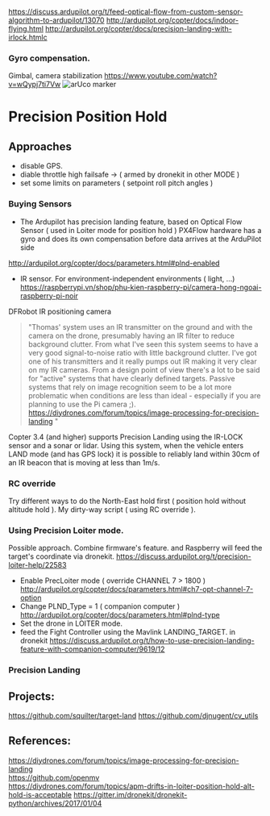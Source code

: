 https://discuss.ardupilot.org/t/feed-optical-flow-from-custom-sensor-algorithm-to-ardupilot/13070
http://ardupilot.org/copter/docs/indoor-flying.html
http://ardupilot.org/copter/docs/precision-landing-with-irlock.htmlc

### Gyro compensation.
Gimbal, camera stabilization
https://www.youtube.com/watch?v=wQypj7ti7Vw
![arUco marker](../media_files/arUco_marker.png)
# Precision Position Hold

## Approaches
+ disable GPS.
+ diable throttle high failsafe -> ( armed by dronekit in other MODE
  )
+ set some limits on parameters ( setpoint roll pitch angles )

### Buying Sensors
+ The Ardupilot has precision landing feature, based on Optical Flow Sensor ( used in Loiter mode for position hold )
PX4Flow hardware has a gyro and does its own compensation before data arrives at the ArduPilot side

http://ardupilot.org/copter/docs/parameters.html#plnd-enabled
+ IR sensor. For environment-independent environments ( light, ...)
https://raspberrypi.vn/shop/phu-kien-raspberry-pi/camera-hong-ngoai-raspberry-pi-noir

DFRobot IR positioning camera
>"Thomas' system uses an IR transmitter on the ground and with the camera on the drone, presumably having an IR filter to reduce background clutter. From what I've seen this system seems to have a very good signal-to-noise ratio with little background clutter. I've got one of his transmitters and it really pumps out IR making it very clear on my IR cameras.
From a design point of view there's a lot to be said for "active" systems that have clearly defined targets. Passive systems that rely on image recognition seem to be a lot more problematic when conditions are less than ideal - especially if you are planning to use the Pi camera ;).
https://diydrones.com/forum/topics/image-processing-for-precision-landing
"

Copter 3.4 (and higher) supports Precision Landing using the IR-LOCK sensor and a sonar or lidar. Using this system, when the vehicle enters LAND mode (and has GPS lock) it is possible to reliably land within 30cm of an IR beacon that is moving at less than 1m/s.

### RC override

Try different ways to do the North-East hold first ( position hold without altitude hold ). My dirty-way script ( using RC override ).

### Using Precision Loiter mode.
Possible approach.
Combine firmware's feature.
and Raspberry will feed the target's coordinate via dronekit.
https://discuss.ardupilot.org/t/precision-loiter-help/22583
+ Enable PrecLoiter mode ( override CHANNEL 7 > 1800 )
http://ardupilot.org/copter/docs/parameters.html#ch7-opt-channel-7-option
+ Change PLND_Type = 1 ( companion computer )
http://ardupilot.org/copter/docs/parameters.html#plnd-type
+ Set the drone in LOITER mode.
+ feed the Fight Controller using the Mavlink LANDING_TARGET. in dronekit
https://discuss.ardupilot.org/t/how-to-use-precision-landing-feature-with-companion-computer/9619/12

### Precision Landing



## Projects:
https://github.com/squilter/target-land
https://github.com/djnugent/cv_utils
## References:
https://diydrones.com/forum/topics/image-processing-for-precision-landing   
https://github.com/openmv   
https://diydrones.com/forum/topics/apm-drifts-in-loiter-position-hold-alt-hold-is-acceptable
https://gitter.im/dronekit/dronekit-python/archives/2017/01/04

